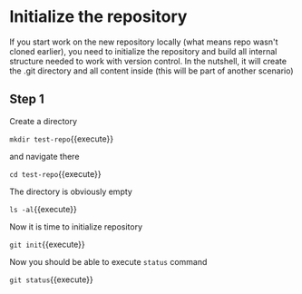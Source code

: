 # Initialize the repository

If you start work on the new repository locally (what means repo wasn't cloned earlier),
you need to initialize the repository and build all internal structure needed to work with
version control. In the nutshell, it will create the .git directory and all content inside
(this will be part of another scenario)

## Step 1

Create a directory

`mkdir test-repo`{{execute}}

and navigate there

`cd test-repo`{{execute}}

The directory is obviously empty

`ls -al`{{execute}}

Now it is time to initialize repository

`git init`{{execute}}

Now you should be able to execute `status` command

`git status`{{execute}}
